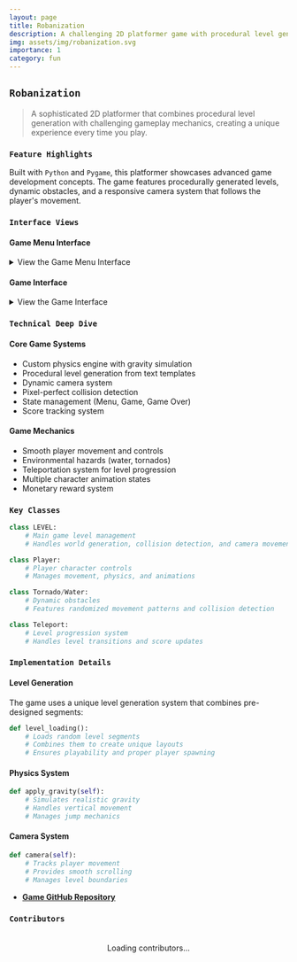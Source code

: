 ```yaml
---
layout: page
title: Robanization
description: A challenging 2D platformer game with procedural level generation and dynamic obstacles.
img: assets/img/robanization.svg
importance: 1
category: fun 
---
```


## `Robanization`

> A sophisticated 2D platformer that combines procedural level generation with challenging gameplay mechanics, creating a unique experience every time you play.

### `Feature Highlights`

Built with `Python` and `Pygame`, this platformer showcases advanced game development concepts. The game features procedurally generated levels, dynamic obstacles, and a responsive camera system that follows the player's movement.

### `Interface Views`

#### Game Menu Interface

<details>
    <summary>View the Game Menu Interface</summary>
    <div class="row justify-content-center">
        <div class="col-md-8">
            {% include figure.liquid path="assets/img/game_menu_interface.jpg" title="Game Interface" class="img-fluid rounded z-depth-1" %}
        </div>
    </div>
</details>

#### Game Interface

<details>
    <summary>View the Game Interface</summary>
    <div class="row justify-content-center">
        <div class="col-md-8">
            {% include figure.liquid path="assets/img/game_interface.jpg" title="Game Interface" class="img-fluid rounded z-depth-1" %}
        </div>
    </div>
</details>

### `Technical Deep Dive`

#### Core Game Systems
- Custom physics engine with gravity simulation
- Procedural level generation from text templates
- Dynamic camera system
- Pixel-perfect collision detection
- State management (Menu, Game, Game Over)
- Score tracking system

#### Game Mechanics
- Smooth player movement and controls
- Environmental hazards (water, tornados)
- Teleportation system for level progression
- Multiple character animation states
- Monetary reward system

### `Key Classes`

```python
class LEVEL:
    # Main game level management
    # Handles world generation, collision detection, and camera movement

class Player:
    # Player character controls
    # Manages movement, physics, and animations

class Tornado/Water:
    # Dynamic obstacles
    # Features randomized movement patterns and collision detection

class Teleport:
    # Level progression system
    # Handles level transitions and score updates
```

### `Implementation Details`

#### Level Generation
The game uses a unique level generation system that combines pre-designed segments:
```python
def level_loading():
    # Loads random level segments
    # Combines them to create unique layouts
    # Ensures playability and proper player spawning
```

#### Physics System
```python
def apply_gravity(self):
    # Simulates realistic gravity
    # Handles vertical movement
    # Manages jump mechanics
```

#### Camera System
```python
def camera(self):
    # Tracks player movement
    # Provides smooth scrolling
    # Manages level boundaries
```

- **[Game GitHub Repository](https://github.com/andebugulin/my_game)**


### `Contributors`

<div id="contributors-list" style="display: flex; flex-wrap: wrap; justify-content: space-around; padding: 20px;">Loading contributors...</div>

<script>
  async function fetchContributors() {
    const url = 'https://api.github.com/repos/andebugulin/my_game/contributors';
    const response = await fetch(url);
    const contributors = await response.json();

    const contributorsHtml = contributors.map(contributor =>
      `<div class="contributor" style="margin: 10px; text-align: center;">
        <img src="${contributor.avatar_url}" alt="${contributor.login}" style="width: 100px; height: 100px; border-radius: 50%; display: block; margin: auto;">
        <p><a href="${contributor.html_url}" target="_blank">${contributor.login}</a></p>
      </div>`
    ).join('');

    document.getElementById('contributors-list').innerHTML = contributorsHtml;
  }

  fetchContributors();
</script>